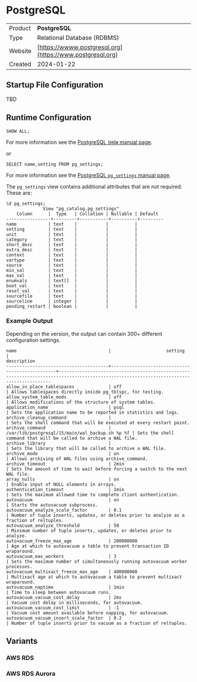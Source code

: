 # PostgreSQL

|             |             |
| ----------- | ----------- |
| Product     | **PostgreSQL**   |
| Type        | Relational Database (RDBMS) |
| Website     | [https://wwww.postgresql.org](https://www.postgresql.org)|
| Created     | 2024-01-22  |


## Startup File Configuration

TBD

## Runtime Configuration

```
SHOW ALL;
```

For more information see the [PostgreSQL `SHOW` manual page](https://www.postgresql.org/docs/15/sql-show.html).

or

```
SELECT name,setting FROM pg_settings;
```

For more information see the [PostgreSQL `pg_settings` manual page](https://www.postgresql.org/docs/15/view-pg-settings.html).

The `pg_settings` view contains additional attributes that are not required. These are:

```
\d pg_settings;
              View "pg_catalog.pg_settings"
    Column      |  Type   | Collation | Nullable | Default
-----------------+---------+-----------+----------+---------
name            | text    |           |          |
setting         | text    |           |          |
unit            | text    |           |          |
category        | text    |           |          |
short_desc      | text    |           |          |
extra_desc      | text    |           |          |
context         | text    |           |          |
vartype         | text    |           |          |
source          | text    |           |          |
min_val         | text    |           |          |
max_val         | text    |           |          |
enumvals        | text[]  |           |          |
boot_val        | text    |           |          |
reset_val       | text    |           |          |
sourcefile      | text    |           |          |
sourceline      | integer |           |          |
pending_restart | boolean |           |          |
```

### Example Output

Depending on the version, the output can contain 300+ different configuration settings.

```
name                                   |                     setting                     |                                                               description
---------------------------------------+-------------------------------------------------+-----------------------------------------------------------------------------------------------------------------------------------------
allow_in_place_tablespaces             | off                                             | Allows tablespaces directly inside pg_tblspc, for testing.
allow_system_table_mods                | off                                             | Allows modifications of the structure of system tables.
application_name                       | psql                                            | Sets the application name to be reported in statistics and logs.
archive_cleanup_command                |                                                 | Sets the shell command that will be executed at every restart point.
archive_command                        | /var/lib/postgresql/15/main/wal_backup.sh %p %f | Sets the shell command that will be called to archive a WAL file.
archive_library                        |                                                 | Sets the library that will be called to archive a WAL file.
archive_mode                           | on                                              | Allows archiving of WAL files using archive_command.
archive_timeout                        | 2min                                            | Sets the amount of time to wait before forcing a switch to the next WAL file.
array_nulls                            | on                                              | Enable input of NULL elements in arrays.
authentication_timeout                 | 1min                                            | Sets the maximum allowed time to complete client authentication.
autovacuum                             | on                                              | Starts the autovacuum subprocess.
autovacuum_analyze_scale_factor        | 0.1                                             | Number of tuple inserts, updates, or deletes prior to analyze as a fraction of reltuples.
autovacuum_analyze_threshold           | 50                                              | Minimum number of tuple inserts, updates, or deletes prior to analyze.
autovacuum_freeze_max_age              | 200000000                                       | Age at which to autovacuum a table to prevent transaction ID wraparound.
autovacuum_max_workers                 | 3                                               | Sets the maximum number of simultaneously running autovacuum worker processes.
autovacuum_multixact_freeze_max_age    | 400000000                                       | Multixact age at which to autovacuum a table to prevent multixact wraparound.
autovacuum_naptime                     | 1min                                            | Time to sleep between autovacuum runs.
autovacuum_vacuum_cost_delay           | 2ms                                             | Vacuum cost delay in milliseconds, for autovacuum.
autovacuum_vacuum_cost_limit           | -1                                              | Vacuum cost amount available before napping, for autovacuum.
autovacuum_vacuum_insert_scale_factor  | 0.2                                             | Number of tuple inserts prior to vacuum as a fraction of reltuples.
```

## Variants

### AWS RDS

### AWS RDS Aurora
